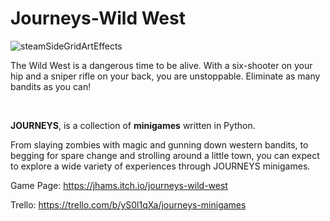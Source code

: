 # Journeys-Wild West
![steamSideGridArtEffects](https://github.com/JoshCollins820/Journeys-Wild-West/assets/61770152/6fee4c07-df4e-43d8-ae81-89bba29f9766)



The Wild West is a dangerous time to be alive.
With a six-shooter on your hip and a sniper rifle on your back, you are unstoppable.
Eliminate as many bandits as you can!

‎

**JOURNEYS**, is a collection of **minigames** written in Python.

From slaying zombies with magic and gunning down western bandits, to begging for spare change and strolling around a little town, you can expect to explore a wide variety of experiences through JOURNEYS minigames.

Game Page: https://jhams.itch.io/journeys-wild-west

‎Trello: https://trello.com/b/yS0l1qXa/journeys-minigames
